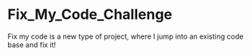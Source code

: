 # Fix_My_Code_Challenge
Fix my code is a new type of project, where I jump into an existing code base and fix it!
